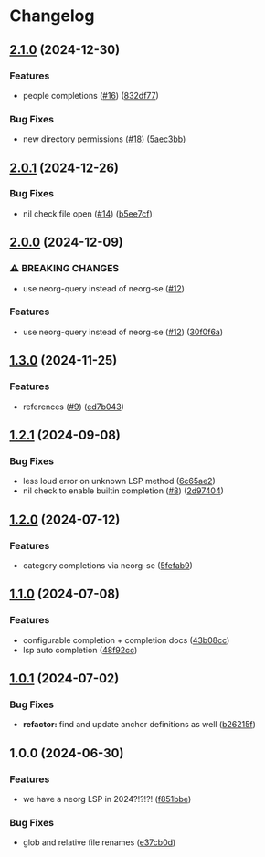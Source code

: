 # Changelog

## [2.1.0](https://github.com/benlubas/neorg-interim-ls/compare/v2.0.1...v2.1.0) (2024-12-30)


### Features

* people completions ([#16](https://github.com/benlubas/neorg-interim-ls/issues/16)) ([832df77](https://github.com/benlubas/neorg-interim-ls/commit/832df7774bea4c0d3cf934bbd9d450894b80f944))


### Bug Fixes

* new directory permissions ([#18](https://github.com/benlubas/neorg-interim-ls/issues/18)) ([5aec3bb](https://github.com/benlubas/neorg-interim-ls/commit/5aec3bb82a774dce797e5796d3be906aa3361650))

## [2.0.1](https://github.com/benlubas/neorg-interim-ls/compare/v2.0.0...v2.0.1) (2024-12-26)


### Bug Fixes

* nil check file open ([#14](https://github.com/benlubas/neorg-interim-ls/issues/14)) ([b5ee7cf](https://github.com/benlubas/neorg-interim-ls/commit/b5ee7cfbe5fec0bfadd2b534442fe4890c22f593))

## [2.0.0](https://github.com/benlubas/neorg-interim-ls/compare/v1.3.0...v2.0.0) (2024-12-09)


### ⚠ BREAKING CHANGES

* use neorg-query instead of neorg-se ([#12](https://github.com/benlubas/neorg-interim-ls/issues/12))

### Features

* use neorg-query instead of neorg-se ([#12](https://github.com/benlubas/neorg-interim-ls/issues/12)) ([30f0f6a](https://github.com/benlubas/neorg-interim-ls/commit/30f0f6a5be7aa464a0f20b3c729ab8d0fe500a60))

## [1.3.0](https://github.com/benlubas/neorg-interim-ls/compare/v1.2.1...v1.3.0) (2024-11-25)


### Features

* references ([#9](https://github.com/benlubas/neorg-interim-ls/issues/9)) ([ed7b043](https://github.com/benlubas/neorg-interim-ls/commit/ed7b043a1fd9fe06ac00ff3938aa1fefd6502715))

## [1.2.1](https://github.com/benlubas/neorg-interim-ls/compare/v1.2.0...v1.2.1) (2024-09-08)


### Bug Fixes

* less loud error on unknown LSP method ([6c65ae2](https://github.com/benlubas/neorg-interim-ls/commit/6c65ae2ec0759cf23caf3f129e05d5336508ddda))
* nil check to enable builtin completion ([#8](https://github.com/benlubas/neorg-interim-ls/issues/8)) ([2d97404](https://github.com/benlubas/neorg-interim-ls/commit/2d974043c5603e316375a87c1a7dbe8440d42e22))

## [1.2.0](https://github.com/benlubas/neorg-interim-ls/compare/v1.1.0...v1.2.0) (2024-07-12)


### Features

* category completions via neorg-se ([5fefab9](https://github.com/benlubas/neorg-interim-ls/commit/5fefab908b25b6b9fffa02c5413221fe6a43d2e5))

## [1.1.0](https://github.com/benlubas/neorg-interim-ls/compare/v1.0.1...v1.1.0) (2024-07-08)


### Features

* configurable completion + completion docs ([43b08cc](https://github.com/benlubas/neorg-interim-ls/commit/43b08cc1f53e6562f91570f21e2d10162990a37b))
* lsp auto completion ([48f92cc](https://github.com/benlubas/neorg-interim-ls/commit/48f92ccad29bbb16aac562bb512fdd9556254e6b))

## [1.0.1](https://github.com/benlubas/neorg-interim-ls/compare/v1.0.0...v1.0.1) (2024-07-02)


### Bug Fixes

* **refactor:** find and update anchor definitions as well ([b26215f](https://github.com/benlubas/neorg-interim-ls/commit/b26215fed07d08398f6ab6d5fef6aef62034df3e))

## 1.0.0 (2024-06-30)


### Features

* we have a neorg LSP in 2024?!?!?! ([f851bbe](https://github.com/benlubas/neorg-interim-ls/commit/f851bbe4ac31ad08898f2b602b12c83e2d970de9))


### Bug Fixes

* glob and relative file renames ([e37cb0d](https://github.com/benlubas/neorg-interim-ls/commit/e37cb0d23610e5212b55303cafd206d237b9f447))
